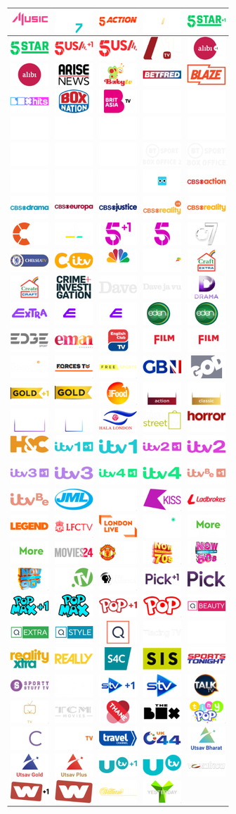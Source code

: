 | ![](https://raw.githubusercontent.com/RevGear/logo/master/Countries/UK/4-Music.png) | ![](https://raw.githubusercontent.com/RevGear/logo/master/Countries/UK/4-Seven.png) | ![](https://raw.githubusercontent.com/RevGear/logo/master/Countries/UK/5-Action.png) | ![](https://raw.githubusercontent.com/RevGear/logo/master/Countries/UK/5-Select.png) | ![](https://raw.githubusercontent.com/RevGear/logo/master/Countries/UK/5-Star-Plus1.png) | 
|:---:|:---:|:---:|:---:|:---:| 
| ![](https://raw.githubusercontent.com/RevGear/logo/master/Countries/UK/5-Star.png) | ![](https://raw.githubusercontent.com/RevGear/logo/master/Countries/UK/5-USA-Plus1.png) | ![](https://raw.githubusercontent.com/RevGear/logo/master/Countries/UK/5-USA.png) | ![](https://raw.githubusercontent.com/RevGear/logo/master/Countries/UK/A1-TV.png) | ![](https://raw.githubusercontent.com/RevGear/logo/master/Countries/UK/Alibi-Plus1.png) | 
| ![](https://raw.githubusercontent.com/RevGear/logo/master/Countries/UK/Alibi.png) | ![](https://raw.githubusercontent.com/RevGear/logo/master/Countries/UK/Arise-News.png) | ![](https://raw.githubusercontent.com/RevGear/logo/master/Countries/UK/Baby-TV.png) | ![](https://raw.githubusercontent.com/RevGear/logo/master/Countries/UK/Betfred.png) | ![](https://raw.githubusercontent.com/RevGear/logo/master/Countries/UK/Blaze.png) | 
| ![](https://raw.githubusercontent.com/RevGear/logo/master/Countries/UK/Box-Hits.png) | ![](https://raw.githubusercontent.com/RevGear/logo/master/Countries/UK/Box-Nation.png) | ![](https://raw.githubusercontent.com/RevGear/logo/master/Countries/UK/Brit-Asia-TV.png) | ![](https://raw.githubusercontent.com/RevGear/logo/master/Countries/UK/BT-Sport-1.png) | ![](https://raw.githubusercontent.com/RevGear/logo/master/Countries/UK/BT-Sport-10.png) | 
| ![](https://raw.githubusercontent.com/RevGear/logo/master/Countries/UK/BT-Sport-2.png) | ![](https://raw.githubusercontent.com/RevGear/logo/master/Countries/UK/BT-Sport-3.png) | ![](https://raw.githubusercontent.com/RevGear/logo/master/Countries/UK/BT-Sport-4.png) | ![](https://raw.githubusercontent.com/RevGear/logo/master/Countries/UK/BT-Sport-5.png) | ![](https://raw.githubusercontent.com/RevGear/logo/master/Countries/UK/BT-Sport-6.png) | 
| ![](https://raw.githubusercontent.com/RevGear/logo/master/Countries/UK/BT-Sport-7.png) | ![](https://raw.githubusercontent.com/RevGear/logo/master/Countries/UK/BT-Sport-8.png) | ![](https://raw.githubusercontent.com/RevGear/logo/master/Countries/UK/BT-Sport-9.png) | ![](https://raw.githubusercontent.com/RevGear/logo/master/Countries/UK/BT-Sport-Box-Office-2.png) | ![](https://raw.githubusercontent.com/RevGear/logo/master/Countries/UK/BT-Sport-Box-Office.png) | 
| ![](https://raw.githubusercontent.com/RevGear/logo/master/Countries/UK/BT-Sport-Mosaic-2.png) | ![](https://raw.githubusercontent.com/RevGear/logo/master/Countries/UK/BT-Sport-Mosaic.png) | ![](https://raw.githubusercontent.com/RevGear/logo/master/Countries/UK/BT-Sport-Ultimate.png) | ![](https://raw.githubusercontent.com/RevGear/logo/master/Countries/UK/Cartoonito.png) | ![](https://raw.githubusercontent.com/RevGear/logo/master/Countries/UK/CBS-Action.png) | 
| ![](https://raw.githubusercontent.com/RevGear/logo/master/Countries/UK/CBS-Drama.png) | ![](https://raw.githubusercontent.com/RevGear/logo/master/Countries/UK/CBS-Europa.png) | ![](https://raw.githubusercontent.com/RevGear/logo/master/Countries/UK/CBS-Justice.png) | ![](https://raw.githubusercontent.com/RevGear/logo/master/Countries/UK/CBS-Reality-Plus1.png) | ![](https://raw.githubusercontent.com/RevGear/logo/master/Countries/UK/CBS-Reality.png) | 
| ![](https://raw.githubusercontent.com/RevGear/logo/master/Countries/UK/Challenge.png) | ![](https://raw.githubusercontent.com/RevGear/logo/master/Countries/UK/Channel4.png) | ![](https://raw.githubusercontent.com/RevGear/logo/master/Countries/UK/Channel5-Plus1.png) | ![](https://raw.githubusercontent.com/RevGear/logo/master/Countries/UK/Channel5.png) | ![](https://raw.githubusercontent.com/RevGear/logo/master/Countries/UK/Channel7.png) | 
| ![](https://raw.githubusercontent.com/RevGear/logo/master/Countries/UK/Chelsea-TV.png) | ![](https://raw.githubusercontent.com/RevGear/logo/master/Countries/UK/CITV.png) | ![](https://raw.githubusercontent.com/RevGear/logo/master/Countries/UK/CNBC-Europe.png) | ![](https://raw.githubusercontent.com/RevGear/logo/master/Countries/UK/Coral-TV.png) | ![](https://raw.githubusercontent.com/RevGear/logo/master/Countries/UK/Craft-Extra.png) | 
| ![](https://raw.githubusercontent.com/RevGear/logo/master/Countries/UK/Creat-And-Craft.png) | ![](https://raw.githubusercontent.com/RevGear/logo/master/Countries/UK/Crime-And-Investigation.png) | ![](https://raw.githubusercontent.com/RevGear/logo/master/Countries/UK/Dave.png) | ![](https://raw.githubusercontent.com/RevGear/logo/master/Countries/UK/Davejavu.png) | ![](https://raw.githubusercontent.com/RevGear/logo/master/Countries/UK/Drama.png) | 
| ![](https://raw.githubusercontent.com/RevGear/logo/master/Countries/UK/E4-Extra.png) | ![](https://raw.githubusercontent.com/RevGear/logo/master/Countries/UK/E4-Plus1.png) | ![](https://raw.githubusercontent.com/RevGear/logo/master/Countries/UK/E4.png) | ![](https://raw.githubusercontent.com/RevGear/logo/master/Countries/UK/Eden-Plus1.png) | ![](https://raw.githubusercontent.com/RevGear/logo/master/Countries/UK/Eden.png) | 
| ![](https://raw.githubusercontent.com/RevGear/logo/master/Countries/UK/Edge-Sport.png) | ![](https://raw.githubusercontent.com/RevGear/logo/master/Countries/UK/Eman-Channel.png) | ![](https://raw.githubusercontent.com/RevGear/logo/master/Countries/UK/English-Club-TV.png) | ![](https://raw.githubusercontent.com/RevGear/logo/master/Countries/UK/Film4-Plus1.png) | ![](https://raw.githubusercontent.com/RevGear/logo/master/Countries/UK/Film4.png) | 
| ![](https://raw.githubusercontent.com/RevGear/logo/master/Countries/UK/Foodxp.png) | ![](https://raw.githubusercontent.com/RevGear/logo/master/Countries/UK/Forces-TV.png) | ![](https://raw.githubusercontent.com/RevGear/logo/master/Countries/UK/FreeSports.png) | ![](https://raw.githubusercontent.com/RevGear/logo/master/Countries/UK/GB-News.png) | ![](https://raw.githubusercontent.com/RevGear/logo/master/Countries/UK/God-TV.png) | 
| ![](https://raw.githubusercontent.com/RevGear/logo/master/Countries/UK/Gold-Plus1.png) | ![](https://raw.githubusercontent.com/RevGear/logo/master/Countries/UK/Gold.png) | ![](https://raw.githubusercontent.com/RevGear/logo/master/Countries/UK/Good-Food.png) | ![](https://raw.githubusercontent.com/RevGear/logo/master/Countries/UK/Great-Movies-Action.png) | ![](https://raw.githubusercontent.com/RevGear/logo/master/Countries/UK/Great-Movies-Classic.png) | 
| ![](https://raw.githubusercontent.com/RevGear/logo/master/Countries/UK/Great-Movies.png) | ![](https://raw.githubusercontent.com/RevGear/logo/master/Countries/UK/Great-TV.png) | ![](https://raw.githubusercontent.com/RevGear/logo/master/Countries/UK/Hala-London.png) | ![](https://raw.githubusercontent.com/RevGear/logo/master/Countries/UK/High-Street-TV.png) | ![](https://raw.githubusercontent.com/RevGear/logo/master/Countries/UK/Horror-Xtra.png) | 
| ![](https://raw.githubusercontent.com/RevGear/logo/master/Countries/UK/Horseand-Country.png) | ![](https://raw.githubusercontent.com/RevGear/logo/master/Countries/UK/ITV-1-Plus1.png) | ![](https://raw.githubusercontent.com/RevGear/logo/master/Countries/UK/ITV-1.png) | ![](https://raw.githubusercontent.com/RevGear/logo/master/Countries/UK/ITV-2-Plus1.png) | ![](https://raw.githubusercontent.com/RevGear/logo/master/Countries/UK/ITV-2.png) | 
| ![](https://raw.githubusercontent.com/RevGear/logo/master/Countries/UK/ITV-3-Plus1.png) | ![](https://raw.githubusercontent.com/RevGear/logo/master/Countries/UK/ITV-3.png) | ![](https://raw.githubusercontent.com/RevGear/logo/master/Countries/UK/ITV-4-Plus1.png) | ![](https://raw.githubusercontent.com/RevGear/logo/master/Countries/UK/ITV-4.png) | ![](https://raw.githubusercontent.com/RevGear/logo/master/Countries/UK/ITV-Be-Plus1.png) | 
| ![](https://raw.githubusercontent.com/RevGear/logo/master/Countries/UK/ITV-Be.png) | ![](https://raw.githubusercontent.com/RevGear/logo/master/Countries/UK/JML-Direct-TV.png) | ![](https://raw.githubusercontent.com/RevGear/logo/master/Countries/UK/Kerrang.png) | ![](https://raw.githubusercontent.com/RevGear/logo/master/Countries/UK/Kiss-TV.png) | ![](https://raw.githubusercontent.com/RevGear/logo/master/Countries/UK/Ladbrokes.png) | 
| ![](https://raw.githubusercontent.com/RevGear/logo/master/Countries/UK/Legend.png) | ![](https://raw.githubusercontent.com/RevGear/logo/master/Countries/UK/LFC-TV.png) | ![](https://raw.githubusercontent.com/RevGear/logo/master/Countries/UK/London-Live.png) | ![](https://raw.githubusercontent.com/RevGear/logo/master/Countries/UK/Magic.png) | ![](https://raw.githubusercontent.com/RevGear/logo/master/Countries/UK/More4-Plus1.png) | 
| ![](https://raw.githubusercontent.com/RevGear/logo/master/Countries/UK/More4.png) | ![](https://raw.githubusercontent.com/RevGear/logo/master/Countries/UK/Movies24.png) | ![](https://raw.githubusercontent.com/RevGear/logo/master/Countries/UK/MUTV.png) | ![](https://raw.githubusercontent.com/RevGear/logo/master/Countries/UK/Now-70s.png) | ![](https://raw.githubusercontent.com/RevGear/logo/master/Countries/UK/Now-80s.png) | 
| ![](https://raw.githubusercontent.com/RevGear/logo/master/Countries/UK/Now-90s.png) | ![](https://raw.githubusercontent.com/RevGear/logo/master/Countries/UK/Paddy-Power-TV.png) | ![](https://raw.githubusercontent.com/RevGear/logo/master/Countries/UK/PBS-America.png) | ![](https://raw.githubusercontent.com/RevGear/logo/master/Countries/UK/Pick-Plus1.png) | ![](https://raw.githubusercontent.com/RevGear/logo/master/Countries/UK/Pick.png) | 
| ![](https://raw.githubusercontent.com/RevGear/logo/master/Countries/UK/Pop-Max-Plus1.png) | ![](https://raw.githubusercontent.com/RevGear/logo/master/Countries/UK/Pop-Max.png) | ![](https://raw.githubusercontent.com/RevGear/logo/master/Countries/UK/Pop-Plus1.png) | ![](https://raw.githubusercontent.com/RevGear/logo/master/Countries/UK/Pop.png) | ![](https://raw.githubusercontent.com/RevGear/logo/master/Countries/UK/QVC-Beauty.png) | 
| ![](https://raw.githubusercontent.com/RevGear/logo/master/Countries/UK/QVC-Extra.png) | ![](https://raw.githubusercontent.com/RevGear/logo/master/Countries/UK/QVC-Style.png) | ![](https://raw.githubusercontent.com/RevGear/logo/master/Countries/UK/QVC.png) | ![](https://raw.githubusercontent.com/RevGear/logo/master/Countries/UK/Racing-TV.png) | ![](https://raw.githubusercontent.com/RevGear/logo/master/Countries/UK/Racing-UK.png) | 
| ![](https://raw.githubusercontent.com/RevGear/logo/master/Countries/UK/Reality-Xtra.png) | ![](https://raw.githubusercontent.com/RevGear/logo/master/Countries/UK/Really.png) | ![](https://raw.githubusercontent.com/RevGear/logo/master/Countries/UK/S4C.png) | ![](https://raw.githubusercontent.com/RevGear/logo/master/Countries/UK/SIS-Racing.png) | ![](https://raw.githubusercontent.com/RevGear/logo/master/Countries/UK/Sports-Tonight.png) | 
| ![](https://raw.githubusercontent.com/RevGear/logo/master/Countries/UK/Sporty-Stuff.png) | ![](https://raw.githubusercontent.com/RevGear/logo/master/Countries/UK/Spotlight.png) | ![](https://raw.githubusercontent.com/RevGear/logo/master/Countries/UK/STV-Plus1.png) | ![](https://raw.githubusercontent.com/RevGear/logo/master/Countries/UK/STV.png) | ![](https://raw.githubusercontent.com/RevGear/logo/master/Countries/UK/Talk-TV.png) | 
| ![](https://raw.githubusercontent.com/RevGear/logo/master/Countries/UK/Talking-Pictures.png) | ![](https://raw.githubusercontent.com/RevGear/logo/master/Countries/UK/TCM.png) | ![](https://raw.githubusercontent.com/RevGear/logo/master/Countries/UK/Thane-Direct.png) | ![](https://raw.githubusercontent.com/RevGear/logo/master/Countries/UK/The-Box.png) | ![](https://raw.githubusercontent.com/RevGear/logo/master/Countries/UK/Tiny-Pop.png) | 
| ![](https://raw.githubusercontent.com/RevGear/logo/master/Countries/UK/TJC.png) | ![](https://raw.githubusercontent.com/RevGear/logo/master/Countries/UK/Together-TV.png) | ![](https://raw.githubusercontent.com/RevGear/logo/master/Countries/UK/Travel-Channel.png) | ![](https://raw.githubusercontent.com/RevGear/logo/master/Countries/UK/UK44.png) | ![](https://raw.githubusercontent.com/RevGear/logo/master/Countries/UK/Utsav-Bharat.png) | 
| ![](https://raw.githubusercontent.com/RevGear/logo/master/Countries/UK/Utsav-Gold.png) | ![](https://raw.githubusercontent.com/RevGear/logo/master/Countries/UK/Utsav-Plus.png) | ![](https://raw.githubusercontent.com/RevGear/logo/master/Countries/UK/UTV-Plus1.png) | ![](https://raw.githubusercontent.com/RevGear/logo/master/Countries/UK/UTV.png) | ![](https://raw.githubusercontent.com/RevGear/logo/master/Countries/UK/Vox-Africa.png) | 
| ![](https://raw.githubusercontent.com/RevGear/logo/master/Countries/UK/W-Plus1.png) | ![](https://raw.githubusercontent.com/RevGear/logo/master/Countries/UK/W.png) | ![](https://raw.githubusercontent.com/RevGear/logo/master/Countries/UK/William-Hill-TV.png) | ![](https://raw.githubusercontent.com/RevGear/logo/master/Countries/UK/Yesterday.png)  | 
